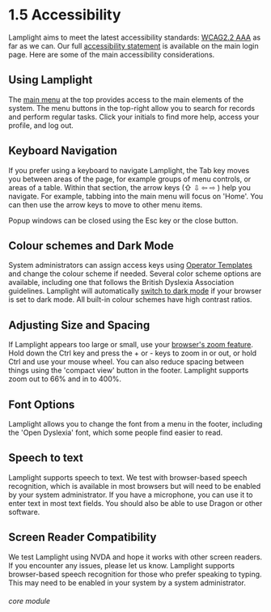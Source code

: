 # 1.5 Accessibility

Lamplight aims to meet the latest accessibility standards: [WCAG2.2 AAA](https://www.w3.org/TR/WCAG22/) as far as we can.
Our full [accessibility statement](https://lamplight.online/en/login/index/info/accessibility) is 
available on the main login page. Here are some of the main accessibility considerations.

## Using Lamplight
The [main menu](help/index/p/3.1) at the top provides access to the main elements of the system. The menu buttons in the 
top-right allow you to search for records and perform regular tasks. Click your initials to find 
more help, access your profile, and log out.

## Keyboard Navigation
If you prefer using a keyboard to navigate Lamplight, the Tab key moves you between areas of the page, 
for example groups of menu controls, or areas of a table. Within that section, the arrow keys
(⇧ ⇩ ⇦ ⇨ ) help you navigate. For example, tabbing into the main menu will focus on 'Home'. 
You can then use the arrow keys to move to other menu items.

Popup windows can be closed using the Esc key or the close button.

## Colour schemes and Dark Mode
System administrators can assign access keys using [Operator Templates](help/index/p/103) and change the colour scheme 
if needed. Several color scheme options are available, including one that follows the 
British Dyslexia Association guidelines. Lamplight will automatically [switch to dark mode](help/index/p/1.4) if 
your browser is set to dark mode. All built-in colour schemes have high contrast ratios.

## Adjusting Size and Spacing
If Lamplight appears too large or small, use your [browser's zoom feature](/help/index/p/3.6). Hold down the Ctrl key 
and press the + or - keys to zoom in or out, or hold Ctrl and use your mouse wheel. You can also 
reduce spacing between things using the 'compact view' button in the footer. Lamplight supports 
zoom out to 66% and in to 400%.

## Font Options
Lamplight allows you to change the font from a menu in the footer, including the 'Open Dyslexia' font, 
which some people find easier to read.

## Speech to text
Lamplight supports speech to text. We test with browser-based speech recognition, which is available in 
most browsers but will need to be enabled by your system administrator. If you have a microphone, you 
can use it to enter text in most text fields. You should also be able to use Dragon or other software.

## Screen Reader Compatibility
We test Lamplight using NVDA and hope it works with other screen readers. If you encounter any issues, 
please let us know. Lamplight supports browser-based speech recognition for those who prefer speaking to typing. 
This may need to be enabled in your system by a system administrator.

###### core module